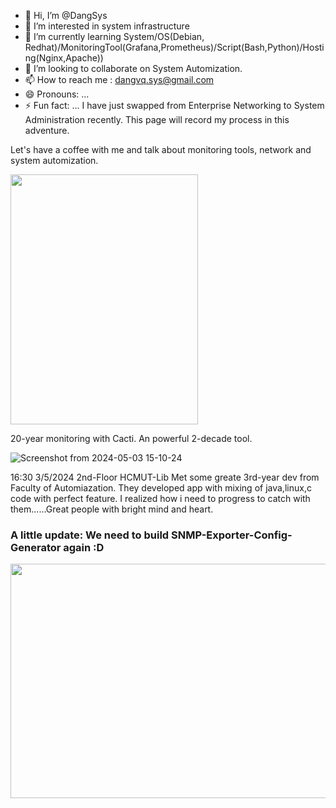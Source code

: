- 👋 Hi, I’m @DangSys
- 👀 I’m interested in system infrastructure
- 🌱 I’m currently learning System/OS(Debian, Redhat)/MonitoringTool(Grafana,Prometheus)/Script(Bash,Python)/Hosting(Nginx,Apache))
- 💞️ I’m looking to collaborate on System Automization.
- 📫 How to reach me : dangvq.sys@gmail.com
- 😄 Pronouns: ...
- ⚡ Fun fact: ... I have just swapped from Enterprise Networking to System Administration recently. This page will record my process in this adventure.

Let's have a coffee with me and talk about monitoring tools, network and system automization.

<img src="https://github.com/DangSys/DangSys/assets/168504365/0c478859-e5e7-4330-90ab-d95178d07207" width=300, height=400>


20-year monitoring with Cacti. An powerful 2-decade tool.

![Screenshot from 2024-05-03 15-10-24](https://github.com/DangSys/DangSys/assets/168504365/49de9b14-658d-4c47-bab6-543f3dbbaf6a)

16:30 3/5/2024 2nd-Floor HCMUT-Lib Met some greate 3rd-year dev from Faculty of Automiazation. They developed app with mixing of java,linux,c code with perfect feature. 
I realized how i need to progress to catch with them......Great people with bright mind and heart.

<h3>A little update: We need to build SNMP-Exporter-Config-Generator again :D</h3>
<img src="https://github.com/DangSys/Grafana/assets/168504365/42473026-9944-4343-9adb-ecd7e80c2038" width=600, height=375 />
<!---
DangSys/DangSys is a ✨ special ✨ repository because its `README.md` (this file) appears on your GitHub profile.
You can click the Preview link to take a look at your changes.
--->
